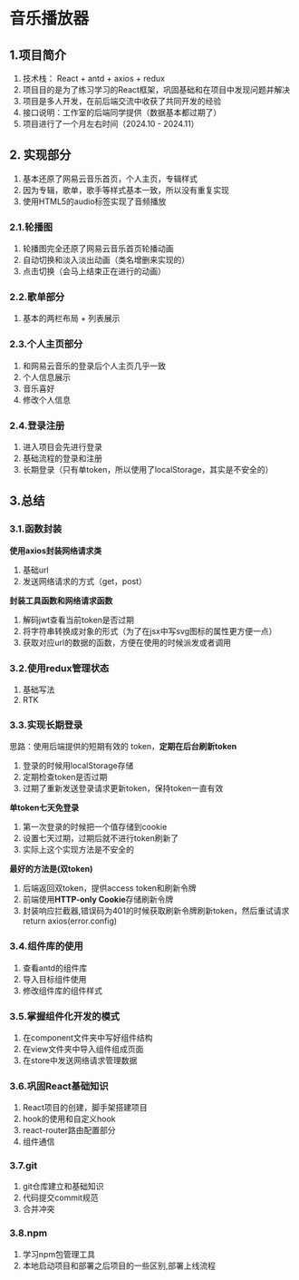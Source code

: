 # 音乐播放器

## 1.项目简介
1. 技术栈： React + antd + axios + redux
2. 项目目的是为了练习学习的React框架，巩固基础和在项目中发现问题并解决
3. 项目是多人开发，在前后端交流中收获了共同开发的经验
4. 接口说明：工作室的后端同学提供（数据基本都过期了）
5. 项目进行了一个月左右时间（2024.10 - 2024.11）


## 2. 实现部分
1. 基本还原了网易云音乐首页，个人主页，专辑样式
2. 因为专辑，歌单，歌手等样式基本一致，所以没有重复实现
3. 使用HTML5的audio标签实现了音频播放



### 2.1.轮播图
1. 轮播图完全还原了网易云音乐首页轮播动画
2. 自动切换和淡入淡出动画（类名增删来实现的）
3. 点击切换（会马上结束正在进行的动画）


### 2.2.歌单部分
1. 基本的两栏布局 + 列表展示

### 2.3.个人主页部分

1. 和网易云音乐的登录后个人主页几乎一致
2. 个人信息展示
3. 音乐喜好
4. 修改个人信息

### 2.4.登录注册

1. 进入项目会先进行登录
2. 基础流程的登录和注册
3. 长期登录（只有单token，所以使用了localStorage，其实是不安全的）



## 3.总结

### 3.1.函数封装
**使用axios封装网络请求类**
1. 基础url
2. 发送网络请求的方式（get，post）

**封装工具函数和网络请求函数**
1. 解码jwt查看当前token是否过期
2. 将字符串转换成对象的形式（为了在jsx中写svg图标的属性更方便一点）
3. 获取对应url的数据的函数，方便在使用的时候派发或者调用

### 3.2.使用redux管理状态
1. 基础写法
2. RTK

### 3.3.实现长期登录

思路：使用后端提供的短期有效的 token，**定期在后台刷新token**

1. 登录的时候用localStorage存储
2. 定期检查token是否过期
3. 过期了重新发送登录请求更新token，保持token一直有效

**单token七天免登录**

1. 第一次登录的时候把一个值存储到cookie
2. 设置七天过期，过期后就不进行token刷新了
3. 实际上这个实现方法是不安全的

**最好的方法是(双token)**

1. 后端返回双token，提供access token和刷新令牌
2. 前端使用**HTTP-only Cookie**存储刷新令牌
3. 封装响应拦截器,错误码为401的时候获取刷新令牌刷新token，然后重试请求return axios(error.config)

### 3.4.组件库的使用
1. 查看antd的组件库
2. 导入目标组件使用
3. 修改组件库的组件样式

### 3.5.掌握组件化开发的模式
1. 在component文件夹中写好组件结构
2. 在view文件夹中导入组件组成页面
3. 在store中发送网络请求管理数据

### 3.6.巩固React基础知识
1. React项目的创建，脚手架搭建项目
2. hook的使用和自定义hook
3. react-router路由配置部分
4. 组件通信

### 3.7.git
1. git仓库建立和基础知识
2. 代码提交commit规范
3. 合并冲突

### 3.8.npm
1. 学习npm包管理工具
2. 本地启动项目和部署之后项目的一些区别,部署上线流程


















